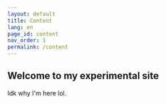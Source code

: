 ```yaml
---
layout: default
title: Content
lang: en
page_id: content
nav_order: 1
permalink: /content
---
```


## Welcome to my experimental site

Idk why I'm here lol.
